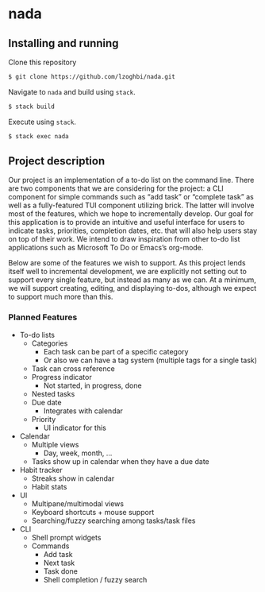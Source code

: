 # nada

## Installing and running

Clone this repository

```bash
$ git clone https://github.com/lzoghbi/nada.git
```

Navigate to `nada` and build using `stack`.

```bash
$ stack build
```

Execute using `stack`.

```bash
$ stack exec nada
```

## Project description

Our project is an implementation of a to-do list on the command line. There are
two components that we are considering for the project: a CLI component for
simple commands such as “add task” or “complete task” as well as a
fully-featured TUI component utilizing brick. The latter will involve most of
the features, which we hope to incrementally develop. Our goal for this
application is to provide an intuitive and useful interface for users to
indicate tasks, priorities, completion dates, etc. that will also help users
stay on top of their work. We intend to draw inspiration from other to-do list
applications such as Microsoft To Do or Emacs’s org-mode.

Below are some of the features we wish to support. As this project lends itself
well to incremental development, we are explicitly not setting out to support
every single feature, but instead as many as we can. At a minimum, we will
support creating, editing, and displaying to-dos, although we expect to support
much more than this.

### Planned Features
- To-do lists
  - Categories
    - Each task can be part of a specific category
    - Or also we can have a tag system (multiple tags for a single task)
  - Task can cross reference
  - Progress indicator
    - Not started, in progress, done
  - Nested tasks
  - Due date
    - Integrates with calendar
  - Priority
    - UI indicator for this
- Calendar
  - Multiple views
    - Day, week, month, …
  - Tasks show up in calendar when they have a due date
- Habit tracker
  - Streaks show in calendar
  - Habit stats
- UI
  - Multipane/multimodal views
  - Keyboard shortcuts + mouse support
  - Searching/fuzzy searching among tasks/task files
- CLI
  - Shell prompt widgets
  - Commands
    - Add task
    - Next task
    - Task done
    - Shell completion / fuzzy search
